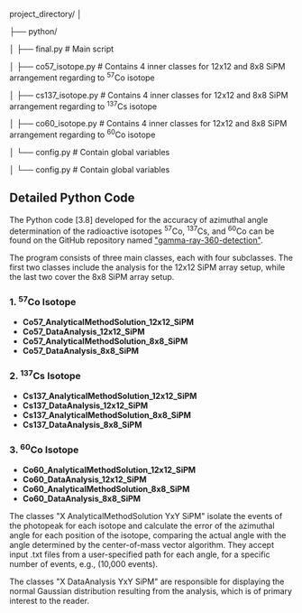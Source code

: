 project_directory/
│

├── python/

│ ├── final.py # Main script

│ ├── co57_isotope.py # Contains 4 inner classes for 12x12 and 8x8 SiPM arrangement regarding to  <sup>57</sup>Co isotope

│ ├── cs137_isotope.py # Contains 4 inner classes for 12x12 and 8x8 SiPM arrangement regarding to  <sup>137</sup>Cs isotope

│ ├── co60_isotope.py # Contains 4 inner classes for 12x12 and 8x8 SiPM arrangement regarding to  <sup>60</sup>Co isotope

│ └── config.py # Contain global variables

│ └── config.py # Contain global variables



<h2>Detailed Python Code</h2>

<p>
    The Python code [3.8] developed for the accuracy of azimuthal angle determination of the radioactive isotopes <sup>57</sup>Co, <sup>137</sup>Cs, and <sup>60</sup>Co can be found on the GitHub repository named <a href="https://github.com/your-repo-name/gamma-ray-360-detection">"gamma-ray-360-detection"</a>.
</p>

<p>
    The program consists of three main classes, each with four subclasses. The first two classes include the analysis for the 12x12 SiPM array setup, while the last two cover the 8x8 SiPM array setup.
</p>

<h3>1. <sup>57</sup>Co Isotope</h3>
<ul>
    <li><strong>Co57_AnalyticalMethodSolution_12x12_SiPM</strong></li>
    <li><strong>Co57_DataAnalysis_12x12_SiPM</strong></li>
    <li><strong>Co57_AnalyticalMethodSolution_8x8_SiPM</strong></li>
    <li><strong>Co57_DataAnalysis_8x8_SiPM</strong></li>
</ul>

<h3>2. <sup>137</sup>Cs Isotope</h3>
<ul>
    <li><strong>Cs137_AnalyticalMethodSolution_12x12_SiPM</strong></li>
    <li><strong>Cs137_DataAnalysis_12x12_SiPM</strong></li>
    <li><strong>Cs137_AnalyticalMethodSolution_8x8_SiPM</strong></li>
    <li><strong>Cs137_DataAnalysis_8x8_SiPM</strong></li>
</ul>

<h3>3. <sup>60</sup>Co Isotope</h3>
<ul>
    <li><strong>Co60_AnalyticalMethodSolution_12x12_SiPM</strong></li>
    <li><strong>Co60_DataAnalysis_12x12_SiPM</strong></li>
    <li><strong>Co60_AnalyticalMethodSolution_8x8_SiPM</strong></li>
    <li><strong>Co60_DataAnalysis_8x8_SiPM</strong></li>
</ul>

<p>
    The classes "X AnalyticalMethodSolution YxY SiPM" isolate the events of the photopeak for each isotope and calculate the error of the azimuthal angle for each position of the isotope, comparing the actual angle with the angle determined by the center-of-mass vector algorithm. They accept input .txt files from a user-specified path for each angle, for a specific number of events, e.g., (10,000 events).
</p>

<p>
    The classes "X DataAnalysis YxY SiPM" are responsible for displaying the normal Gaussian distribution resulting from the analysis, which is of primary interest to the reader.
</p>

